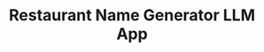 ---
title: Restaurant Name Generator LLM App
emoji: ⚡
colorFrom: yellow
colorTo: gray
sdk: streamlit
sdk_version: "1.39.0"
app_file: app.py
pinned: false
---